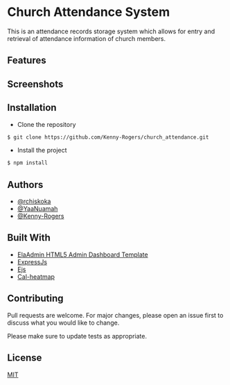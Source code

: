 # Church Attendance System

This is an attendance records storage system which allows for entry and retrieval of attendance information of church members.

## Features

## Screenshots

## Installation
- Clone the repository
```bash
$ git clone https://github.com/Kenny-Rogers/church_attendance.git
```
- Install the project 
```bash
$ npm install
```
## Authors
- [@rchiskoka](https://github.com/rchriskoka)
- [@YaaNuamah](https://github.com/YaaNuamah)
- [@Kenny-Rogers](https://github.com/Kenny-Rogers)

## Built With
- [ElaAdmin HTML5 Admin Dashboard Template](https://github.com/puikinsh/ElaAdmin)
- [ExpressJs](https://github.com/expressjs/express)
- [Ejs](https://github.com/mde/ejs)
- [Cal-heatmap](https://cal-heatmap.com/)

## Contributing
Pull requests are welcome. For major changes, please open an issue first to discuss what you would like to change.

Please make sure to update tests as appropriate.

## License
[MIT](https://choosealicense.com/licenses/mit/)